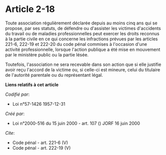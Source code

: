 # Article 2-18

Toute association régulièrement déclarée depuis au moins cinq ans qui se propose, par ses statuts, de défendre ou d'assister
les victimes d'accidents du travail ou de maladies professionnelles peut exercer les droits reconnus à la partie civile en ce
qui concerne les infractions prévues par les articles 221-6, 
222-19 et 222-20 du code pénal commises à l'occasion d'une activité professionnelle, lorsque l'action publique a été mise en
mouvement par le ministère public ou la partie lésée. 

Toutefois, l'association ne sera recevable dans son action que si elle justifie avoir reçu l'accord de la victime ou, si
celle-ci est mineure, celui du titulaire de l'autorité parentale ou du représentant légal.

**Liens relatifs à cet article**

_Codifié par_:

  - Loi n°57-1426 1957-12-31

_Créé par_:

  - Loi n°2000-516 du 15 juin 2000 - art. 107 () JORF 16 juin 2000

_Cite_:

  - Code pénal - art. 221-6 (V)
  - Code pénal - art. 222-19 (V)
